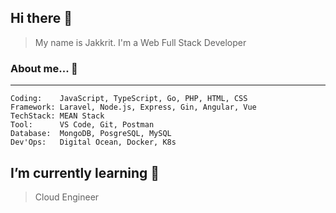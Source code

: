 ## Hi there 👋
> My name is Jakkrit. I'm a Web Full Stack Developer

### About me... 💬 
___
``` 
Coding:    JavaScript, TypeScript, Go, PHP, HTML, CSS
Framework: Laravel, Node.js, Express, Gin, Angular, Vue
TechStack: MEAN Stack
Tool:      VS Code, Git, Postman
Database:  MongoDB, PosgreSQL, MySQL
Dev'Ops:   Digital Ocean, Docker, K8s
```

## I’m currently learning 🌱
> Cloud Engineer
> 
<!--
**jakkrit-puts/jakkrit-puts** is a ✨ _special_ ✨ repository because its `README.md` (this file) appears on your GitHub profile.

Here are some ideas to get you started:

- 🔭 I’m currently working on ...
- 🌱 I’m currently learning ...
- 👯 I’m looking to collaborate on ...
- 🤔 I’m looking for help with ...
- 💬 Ask me about ...
- 📫 How to reach me: ...
- 😄 Pronouns: ...
- ⚡ Fun fact: ...
-->
